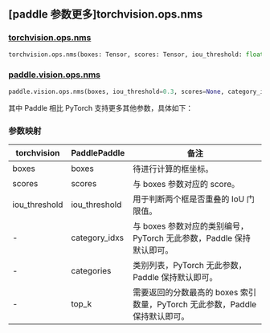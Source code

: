 ## [paddle 参数更多]torchvision.ops.nms

### [torchvision.ops.nms](https://pytorch.org/vision/main/generated/torchvision.ops.nms.html)

```python
torchvision.ops.nms(boxes: Tensor, scores: Tensor, iou_threshold: float)
```

### [paddle.vision.ops.nms](https://www.paddlepaddle.org.cn/documentation/docs/zh/develop/api/paddle/vision/ops/nms_cn.html)

```python
paddle.vision.ops.nms(boxes, iou_threshold=0.3, scores=None, category_idxs=None, categories=None, top_k=None)
```

其中 Paddle 相比 PyTorch 支持更多其他参数，具体如下：

### 参数映射

| torchvision | PaddlePaddle | 备注    |
| --------------------------- | ------------------------------ | --------------------- |
| boxes                       | boxes                            | 待进行计算的框坐标。       |
| scores                      | scores                       | 与 boxes 参数对应的 score。       |
| iou_threshold               | iou_threshold                | 用于判断两个框是否重叠的 IoU 门限值。       |
| -                           | category_idxs                | 与 boxes 参数对应的类别编号，PyTorch 无此参数，Paddle 保持默认即可。       |
| -                           | categories                   | 类别列表，PyTorch 无此参数，Paddle 保持默认即可。       |
| -                           | top_k                        | 需要返回的分数最高的 boxes 索引数量，PyTorch 无此参数，Paddle 保持默认即可。     |
